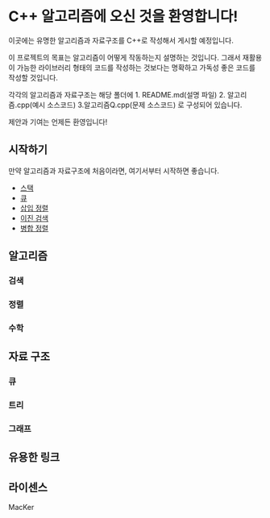 # C++ 알고리즘에 오신 것을 환영합니다!

이곳에는 유명한 알고리즘과 자료구조를 C++로 작성해서 게시할 예정입니다.

이 프로젝트의 목표는 알고리즘이 어떻게 작동하는지 설명하는 것입니다. 그래서 재활용이 가능한 라이브러리 형태의 코드를 작성하는 것보다는 명확하고 가독성 좋은 코드를 작성할 것입니다.

각각의 알고리즘과 자료구조는 해당 폴더에 1. README.md(설명 파일) 2. 알고리즘.cpp(예시 소스코드) 3.알고리즘Q.cpp(문제 소스코드) 로 구성되어 있습니다.

제안과 기여는 언제든 환영입니다!

## 시작하기

만약 알고리즘과 자료구조에 처음이라면, 여기서부터 시작하면 좋습니다.

- [스택](https://github.com/becomingmacker/Cpp-Algorithm/blob/master/Stack)
- [큐]()
- [삽입 정렬]()
- [이진 검색]()
- [병합 정렬]()

## 알고리즘

### 검색
### 정렬
### 수학

## 자료 구조

### 큐
### 트리
### 그래프

## 유용한 링크

## 라이센스

MacKer